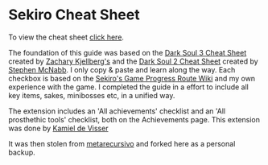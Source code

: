# Sekiro Cheat Sheet

To view the cheat sheet [click here](https://darkw3ll.github.io/Sekiro-Cheat-Sheet/).

The foundation of this guide was based on the [Dark Soul 3 Cheat Sheet](https://github.com/ZKjellberg/dark-souls-3-cheat-sheet) created by [Zachary Kjellberg's](https://github.com/ZKjellberg) and the [Dark Soul 2 Cheat Sheet](https://github.com/smcnabb/dark-souls-2-cheat-sheet) created by [Stephen McNabb](https://github.com/smcnabb). I only copy & paste and learn along the way. Each checkbox is based on the [Sekiro's Game Progress Route Wiki](https://sekiroshadowsdietwice.wiki.fextralife.com/Game+Progress+Route) and my own experience with the game. I completed the guide in a effort to include all key items, sakes, minibosses etc, in a unified way.

The extension includes an 'All achievements' checklist and an 'All prosthethic tools' checklist, both on the Achievements page. This extension was done by [Kamiel de Visser](https://github.com/kemmel-dev)

It was then stolen from [metarecursivo](https://github.com/metarecursivo/Sekiro) and forked here as a personal backup.
